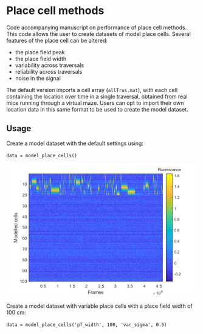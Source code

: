 # Place cell methods
Code accompanying manuscript on performance of place cell methods. This code allows the user to create datasets of model place cells. Several features of the place cell can be altered:
* the place field peak
* the place field width
* variability across traversals
* reliability across traversals
* noise in the signal

The default version imports a cell array (`allTras.mat`), with each cell containing the location over time in a single traversal, obtained from real mice running through a virtual maze. Users can opt to import their own location data in this same format to be used to create the model dataset.

## Usage
Create a model dataset with the default settings using:

`data = model_place_cells()`

![Rasterplot of example data](/images/example_dataset.png)

Create a model dataset with variable place cells with a place field width of 100 cm:

`data = model_place_cells('pf_width', 100, 'var_sigma', 0.5)`
